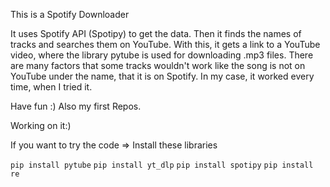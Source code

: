 This is a Spotify Downloader

It uses Spotify API (Spotipy) to get the data. Then it finds the names of tracks and searches them on YouTube. With this, it gets a link to a YouTube video, where the library pytube is used for downloading .mp3 files.
There are many factors that some tracks wouldn't work like the song is not on YouTube under the name, that it is on Spotify. In my case, it worked every time, when I tried it. 

Have fun :)
Also my first Repos.

Working on it:)


If you want to try the code => Install these libraries

`pip install pytube`
`pip install yt_dlp`
`pip install spotipy`
`pip install re`
